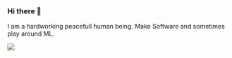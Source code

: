 ### Hi there 👋
I am a hardworking peacefull human being. Make Software and sometimes play around ML.


<img align="center" src="https://github-readme-stats.vercel.app/api?username=mikkonie&count_private=true&title_color=FD9047&icon_color=FD9047&text_color=0C2233&show_icons=true" />
